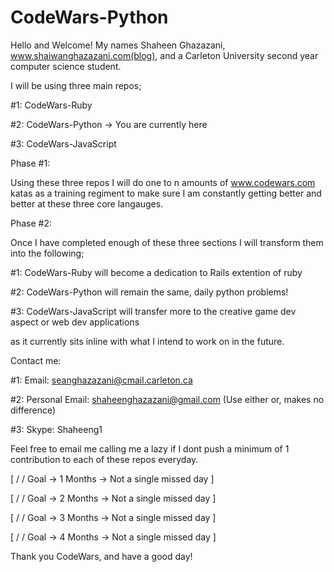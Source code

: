 # CodeWars-Python
Hello and Welcome! 
My names Shaheen Ghazazani, www.shaiwanghazazani.com(blog), and a Carleton University second year computer science student. 

I will be using three main repos;


  #1: CodeWars-Ruby
  
  
  #2: CodeWars-Python -> You are currently here
  
  
  #3: CodeWars-JavaScript

Phase #1:


Using these three repos I will do one to n amounts of www.codewars.com katas as a training regiment to make sure I 
am constantly getting better and better at these three core langauges. 

Phase #2: 


Once I have completed enough of these three sections I will transform them into the following;


  #1: CodeWars-Ruby will become a dedication to Rails extention of ruby


  #2: CodeWars-Python will remain the same, daily python problems!


  #3: CodeWars-JavaScript will transfer more to the creative game dev aspect or web dev applications


  as it currently sits inline with what I intend to work on in the future. 
  

Contact me:


  #1: Email: seanghazazani@cmail.carleton.ca


  #2: Personal Email: shaheenghazazani@gmail.com  (Use either or, makes no difference)

  #3: Skype: Shaheeng1

Feel free to email me calling me a lazy if I dont push a minimum of 1 contribution to each of these repos everyday. 


[ / / Goal -> 1 Months -> Not a single missed day ]


[ / / Goal -> 2 Months -> Not a single missed day ]


[ / / Goal -> 3 Months -> Not a single missed day ]


[ / / Goal -> 4 Months -> Not a single missed day ]


Thank you CodeWars, and have a good day!
